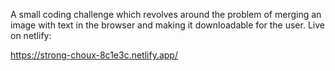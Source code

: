 A small coding challenge which revolves around the problem of merging an image with text in the browser and making it downloadable for the user. Live on netlify:

https://strong-choux-8c1e3c.netlify.app/

